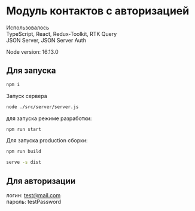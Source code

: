 # Модуль контактов с авторизацией

Использовалось<br />
TypeScript, React, Redux-Toolkit, RTK Query<br />
JSON Server, JSON Server Auth

Node version: 16.13.0

## Для запуска

```bash
npm i
```

Запуск сервера
```bash
node ./src/server/server.js
```

для запуска режиме разработки:

```bash
npm run start
```

Для запуска production сборки:
```bash
npm run build

serve -s dist
```

## Для авторизации

логин: test@mail.com<br />
пароль: testPassword

